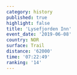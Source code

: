 ```yaml
---
category: history
published: true
highlight: false
title: 'Lysefjorden Inn'
event_date: '2019-06-08'
country: NOR
surface: Trail
distance: '62000'
time: '07:22:49'
ranking: '14'
---
```

